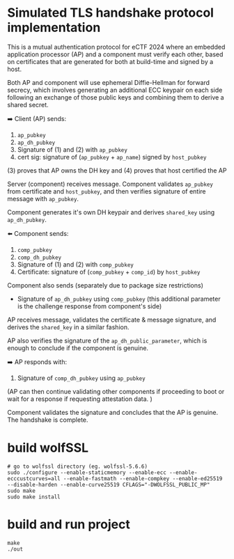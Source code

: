 # Simulated TLS handshake protocol implementation
This is a mutual authentication protocol for eCTF 2024 where an embedded application processor (AP) and a component must verify each other, based on certificates that are generated for both at build-time and signed by a host. 

Both AP and component will use ephemeral Diffie-Hellman for forward secrecy, which involves generating an additional ECC keypair on each side following an exchange of those public keys and combining them to derive a shared secret.   

➡️ Client (AP) sends:  
1) `ap_pubkey`
2) `ap_dh_pubkey` 
3) Signature of (1) and (2) with `ap_pubkey`
4) cert sig: signature of  (`ap_pubkey` + `ap_name`) signed by `host_pubkey`

(3) proves that AP owns the DH key and (4) proves that host certified the AP  

Server (component) receives message. Component validates `ap_pubkey` from certificate and `host_pubkey`, and then verifies signature of entire message with `ap_pubkey`.  

Component generates it's own DH keypair and derives `shared_key` using `ap_dh_pubkey`.  

⬅️ Component sends:  
1) `comp_pubkey`
2) `comp_dh_pubkey`
3) Signature of (1) and (2) with `comp_pubkey`
4) Certificate: signature of (`comp_pubkey` + `comp_id`) by `host_pubkey`

Component also sends (separately due to package size restrictions)
* Signature of `ap_dh_pubkey` using `comp_pubkey` (this additional parameter is the challenge response from component's side)

AP receives message, validates the certificate & message signature, and derives the `shared_key` in a similar fashion.   

AP also verifies the signature of the `ap_dh_public_parameter`, which is enough to conclude if the component is genuine.   

➡️ AP responds with:   
1) Signature of `comp_dh_pubkey` using `ap_pubkey`

(AP can then continue validating other components if proceeding to boot or wait for a response if requesting attestation data. )  

Component validates the signature and concludes that the AP is genuine.  
The handshake is complete.  

# build wolfSSL
```
# go to wolfssl directory (eg. wolfssl-5.6.6)
sudo ./configure --enable-staticmemory --enable-ecc --enable-ecccustcurves=all --enable-fastmath --enable-compkey --enable-ed25519 --disable-harden --enable-curve25519 CFLAGS="-DWOLFSSL_PUBLIC_MP"
sudo make
sudo make install
```

# build and run project
```
make
./out
```
